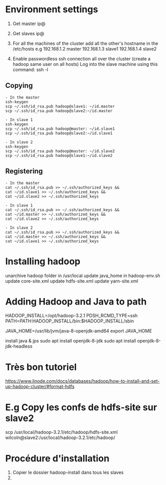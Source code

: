 # Environment settings
1. Get master ip@
2. Get slaves ip@
3. For all the machines of the cluster add all the other's hostname in the /etc/hosts
    e.g
    192.168.1.2 master
    192.168.1.3 slave1
    192.168.1.4 slave2

4. Enable passwordless ssh connection all over the cluster
    (create a hadoop same user on all hosts)
    Log into the slave machine using this command:
    ssh -l <username> <slave machine>

## Copying
    - In the master
    ssh-keygen
    scp ~/.ssh/id_rsa.pub hadoop@slave1: ~/id.master 
    scp ~/.ssh/id_rsa.pub hadoop@slave2:~/id.master

    - In slave 1
    ssh-keygen
    scp ~/.ssh/id_rsa.pub hadoop@master: ~/id.slave1
    scp ~/.ssh/id_rsa.pub hadoop@slave2:~/id.slave1

    - In slave 2
    ssh-keygen
    scp ~/.ssh/id_rsa.pub hadoop@master: ~/id.slave2
    scp ~/.ssh/id_rsa.pub hadoop@slave1:~/id.slave2

## Registering

    - In the master
    cat ~/.ssh/id_rsa.pub >> ~/.ssh/authorized_keys &&
    cat ~/id.slave1 >> ~/.ssh/authorized_keys &&
    cat ~/id.slave2 >> ~/.ssh/authorized_keys

    - In slave 1
    cat ~/.ssh/id_rsa.pub >> ~/.ssh/authorized_keys &&
    cat ~/id.master >> ~/.ssh/authorized_keys &&
    cat ~/id.slave2 >> ~/.ssh/authorized_keys

    - In slave 2
    cat ~/.ssh/id_rsa.pub >> ~/.ssh/authorized_keys &&
    cat ~/id.master >> ~/.ssh/authorized_keys &&
    cat ~/id.slave1 >> ~/.ssh/authorized_keys


# Installing hadoop
unarchive hadoop folder in /usr/local
update java_home in hadoop-env.sh
update core-site.xml
update hdfs-site.xml
update yarn-site.xml

# Adding Hadoop and Java to path
HADOOP_INSTALL=/opt/hadoop-3.2.1
PDSH_RCMD_TYPE=ssh
PATH=$PATH:$HADOOP_INSTALL/bin:$HADOOP_INSTALL/sbin

JAVA_HOME=/usr/lib/jvm/java-8-openjdk-amd64
export JAVA_HOME

install java & jps
sudo apt install openjdk-8-jdk
sudo apt install openjdk-8-jdk-headless


# Très bon tutoriel
https://www.linode.com/docs/databases/hadoop/how-to-install-and-set-up-hadoop-cluster/#format-hdfs


# E.g Copy les confs de hdfs-site sur slave2
scp /usr/local/hadoop-3.2.1/etc/hadoop/hdfs-site.xml wilcoln@slave2:/usr/local/hadoop-3.2.1/etc/hadoop/

# Procédure d'installation

1. Copier le dossier hadoop-install dans tous les slaves
2. 